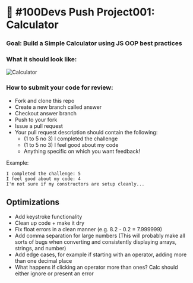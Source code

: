 # 🔢 #100Devs Push Project001: Calculator

### Goal: Build a Simple Calculator using JS OOP best practices

### What it should look like:

![Calculator](calculator.jpg)

### How to submit your code for review:

- Fork and clone this repo
- Create a new branch called answer
- Checkout answer branch
- Push to your fork
- Issue a pull request
- Your pull request description should contain the following:
  - (1 to 5 no 3) I completed the challenge
  - (1 to 5 no 3) I feel good about my code
  - Anything specific on which you want feedback!

Example:
```
I completed the challenge: 5
I feel good about my code: 4
I'm not sure if my constructors are setup cleanly...
```
## Optimizations

 - Add keystroke functionality
 - Clean up code + make it dry
 - Fix float errors in a clean manner (e.g. 8.2 - 0.2 = 7.999999)
 - Add comma separation for large numbers (This will probably make all sorts of bugs when converting and consistently displaying arrays, strings, and number)
 - Add edge cases, for example if starting with an operator, adding more than one decimal place
 - What happens if clicking an operator more than ones? Calc should either ignore or present an error
